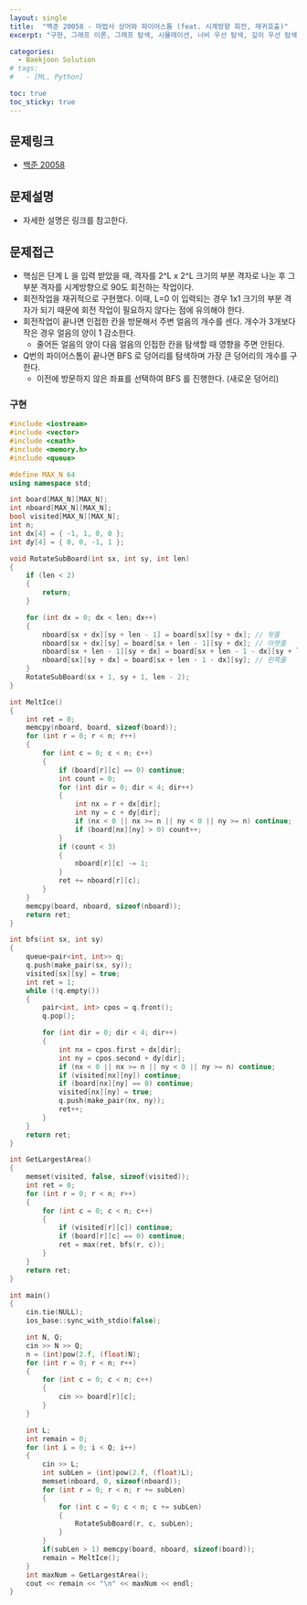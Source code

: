 ```yaml
---
layout: single
title:  "백준 20058 - 마법사 상어와 파이어스톰 (feat. 시계방향 회전, 재귀호출)"
excerpt: "구현, 그래프 이론, 그래프 탐색, 시뮬레이션, 너비 우선 탐색, 깊이 우선 탐색"

categories:
  - Baekjoon Solution
# tags:
#   - [ML, Python]

toc: true
toc_sticky: true
---
```


## 문제링크
- [백준 20058](https://www.acmicpc.net/problem/20058)

## 문제설명
- 자세한 설명은 링크를 참고한다.

## 문제접근
- 핵심은 단계 L 을 입력 받았을 때, 격자를 2^L x 2^L 크기의 부분 격자로 나눈 후 그 부분 격자를 시계방향으로 90도 회전하는 작업이다.
- 회전작업을 재귀적으로 구현했다. 이때, L=0 이 입력되는 경우 1x1 크기의 부분 격자가 되기 때문에 회전 작업이 필요하지 않다는 점에 유의해야 한다.
- 회전작업이 끝나면 인접한 칸을 방문해서 주변 얼음의 개수를 센다. 개수가 3개보다 작은 경우 얼음의 양이 1 감소한다.
    - 줄어든 얼음의 양이 다음 얼음의 인접한 칸을 탐색할 때 영향을 주면 안된다.
- Q번의 파이어스톰이 끝나면 BFS 로 덩어리를 탐색하며 가장 큰 덩어리의 개수를 구한다.
    - 이전에 방문하지 않은 좌표를 선택하여 BFS 를 진행한다. (새로운 덩어리)

### 구현
```c++
#include <iostream>
#include <vector>
#include <cmath>
#include <memory.h>
#include <queue>

#define MAX_N 64
using namespace std;

int board[MAX_N][MAX_N];
int nboard[MAX_N][MAX_N];
bool visited[MAX_N][MAX_N];
int n;
int dx[4] = { -1, 1, 0, 0 };
int dy[4] = { 0, 0, -1, 1 };

void RotateSubBoard(int sx, int sy, int len)
{
	if (len < 2)
	{
		return;
	}

	for (int dx = 0; dx < len; dx++)
	{
		nboard[sx + dx][sy + len - 1] = board[sx][sy + dx]; // 윗줄
		nboard[sx + dx][sy] = board[sx + len - 1][sy + dx]; // 아랫줄
		nboard[sx + len - 1][sy + dx] = board[sx + len - 1 - dx][sy + len - 1]; // 오른쪽줄
		nboard[sx][sy + dx] = board[sx + len - 1 - dx][sy]; // 왼쪽줄
	}
	RotateSubBoard(sx + 1, sy + 1, len - 2);
}

int MeltIce()
{
	int ret = 0;
	memcpy(nboard, board, sizeof(board));
	for (int r = 0; r < n; r++)
	{
		for (int c = 0; c < n; c++)
		{
			if (board[r][c] == 0) continue;
			int count = 0;
			for (int dir = 0; dir < 4; dir++)
			{
				int nx = r + dx[dir];
				int ny = c + dy[dir];
				if (nx < 0 || nx >= n || ny < 0 || ny >= n) continue;
				if (board[nx][ny] > 0) count++;
			}
			if (count < 3)
			{
				nboard[r][c] -= 1;
			}
			ret += nboard[r][c];
		}
	}
	memcpy(board, nboard, sizeof(nboard));
	return ret;
}

int bfs(int sx, int sy)
{
	queue<pair<int, int>> q;
	q.push(make_pair(sx, sy));
	visited[sx][sy] = true;
	int ret = 1;
	while (!q.empty())
	{
		pair<int, int> cpos = q.front();
		q.pop();

		for (int dir = 0; dir < 4; dir++)
		{
			int nx = cpos.first + dx[dir];
			int ny = cpos.second + dy[dir];
			if (nx < 0 || nx >= n || ny < 0 || ny >= n) continue;
			if (visited[nx][ny]) continue;
			if (board[nx][ny] == 0) continue;
			visited[nx][ny] = true;
			q.push(make_pair(nx, ny));
			ret++;
		}
	}
	return ret;
}

int GetLargestArea()
{
	memset(visited, false, sizeof(visited));
	int ret = 0;
	for (int r = 0; r < n; r++)
	{
		for (int c = 0; c < n; c++)
		{
			if (visited[r][c]) continue;
			if (board[r][c] == 0) continue;
			ret = max(ret, bfs(r, c));
		}
	}
	return ret;
}

int main()
{
	cin.tie(NULL);
	ios_base::sync_with_stdio(false);

	int N, Q;
	cin >> N >> Q;
	n = (int)pow(2.f, (float)N);
	for (int r = 0; r < n; r++)
	{
		for (int c = 0; c < n; c++)
		{
			cin >> board[r][c];
		}
	}

	int L;
	int remain = 0;
	for (int i = 0; i < Q; i++)
	{
		cin >> L;
		int subLen = (int)pow(2.f, (float)L);
		memset(nboard, 0, sizeof(nboard));
		for (int r = 0; r < n; r += subLen)
		{
			for (int c = 0; c < n; c += subLen)
			{
				RotateSubBoard(r, c, subLen);
			}
		}
		if(subLen > 1) memcpy(board, nboard, sizeof(board));
		remain = MeltIce();
	}
	int maxNum = GetLargestArea();
	cout << remain << "\n" << maxNum << endl;
}
```